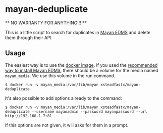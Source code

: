 # mayan-deduplicate

** NO WARRANTY FOR ANYTHING!!! **

This is a little script to search for duplicates in [Mayan EDMS](http://mayan-edms.com/) and delete them through their API. 

## Usage

The easiest way is to use the [docker image](). If you used the [recommended way to install Mayan EDMS](http://mayan-edms.com/download/), there should be a volume for the media named `mayan_media`. We use this volume in the run command.

```
$ docker run -v mayan_media:/var/lib/mayan xsteadfastx/mayan-deduplicate
```

It's also possible to add options already to the command:

```
$ docker run -v mayan_media:/var/lib/mayan xsteadfastx/mayan-deduplicate --username mayanadmin --password mayanpassword --url http://192.168.1.7:81
```

If this options are not given, it will asks for them in a prompt.
